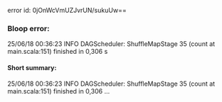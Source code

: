 error id: 0jOnWcVmUZJvrUN/sukuUw==
### Bloop error:

25/06/18 00:36:23 INFO DAGScheduler: ShuffleMapStage 35 (count at main.scala:151) finished in 0,306 s
#### Short summary: 

25/06/18 00:36:23 INFO DAGScheduler: ShuffleMapStage 35 (count at main.scala:151) finished in 0,306 ...